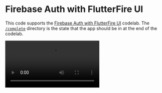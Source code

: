 # Firebase Auth with FlutterFire UI

This code supports the [Firebase Auth with FlutterFire UI][] codelab.
The [`/complete`](./complete) directory is the state that the 
app should be in at the end of the codelab. 

[Firebase Auth with FlutterFire UI]: https://firebase.google.com/codelabs/firebase-auth-in-flutter-apps

![Video Title](https://user-images.githubusercontent.com/spdk3125/flutter_auth/video.mp4)
